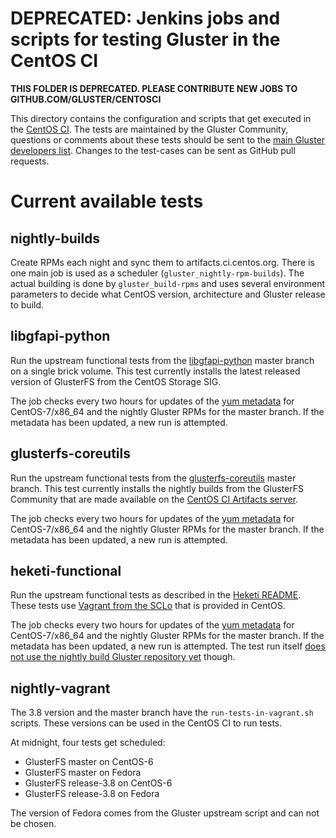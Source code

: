 # DEPRECATED: Jenkins jobs and scripts for testing Gluster in the CentOS CI

**THIS FOLDER IS DEPRECATED. PLEASE CONTRIBUTE NEW JOBS TO
GITHUB.COM/GLUSTER/CENTOSCI**

This directory contains the configuration and scripts that get executed in the
[CentOS CI](https://ci.centos.org/view/Gluster/). The tests are maintained by
the Gluster Community, questions or comments about these tests should be sent
to the [main Gluster developers
list](http://www.gluster.org/mailman/listinfo/gluster-devel). Changes to the
test-cases can be sent as GitHub pull requests.

# Current available tests

## nightly-builds
Create RPMs each night and sync them to artifacts.ci.centos.org. There is one
main job is used as a scheduler (`gluster_nightly-rpm-builds`). The actual
building is done by `gluster_build-rpms` and uses several environment
parameters to decide what CentOS version, architecture and Gluster release to
build.

## libgfapi-python
Run the upstream functional tests from the
[libgfapi-python](https://github.com/gluster/libgfapi-python) master branch on
a single brick volume. This test currently installs the latest released version
of GlusterFS from the CentOS Storage SIG.

The job checks every two hours for updates of the [yum
metadata](http://artifacts.ci.centos.org/gluster/nightly/master/7/x86_64/repodata/repomd.xml)
for CentOS-7/x86_64 and the nightly Gluster RPMs for the master branch. If the
metadata has been updated, a new run is attempted.

## glusterfs-coreutils
Run the upstream functional tests from the
[glusterfs-coreutils](https://github.com/gluster/glusterfs-coreutils) master
branch. This test currently installs the nightly builds from the GlusterFS
Community that are made available on the [CentOS CI Artifacts
server](http://artifacts.ci.centos.org/gluster/nightly/).

The job checks every two hours for updates of the [yum
metadata](http://artifacts.ci.centos.org/gluster/nightly/master/7/x86_64/repodata/repomd.xml)
for CentOS-7/x86_64 and the nightly Gluster RPMs for the master branch. If the
metadata has been updated, a new run is attempted.

## heketi-functional
Run the upstream functional tests as described in the [Heketi
README](https://github.com/heketi/heketi/blob/master/tests/functional/README.md).
These tests use [Vagrant from the
SCLo](https://wiki.centos.org/SpecialInterestGroup/SCLo/Vagrant) that is
provided in CentOS.

The job checks every two hours for updates of the [yum
metadata](http://artifacts.ci.centos.org/gluster/nightly/master/7/x86_64/repodata/repomd.xml)
for CentOS-7/x86_64 and the nightly Gluster RPMs for the master branch. If the
metadata has been updated, a new run is attempted. The test run itself [does
not use the nightly build Gluster repository
yet](https://github.com/heketi/heketi/issues/396) though.

## nightly-vagrant
The 3.8 version and the master branch have the `run-tests-in-vagrant.sh`
scripts. These versions can be used in the CentOS CI to run tests.

At midnight, four tests get scheduled:
 - GlusterFS master on CentOS-6
 - GlusterFS master on Fedora
 - GlusterFS release-3.8 on CentOS-6
 - GlusterFS release-3.8 on Fedora

The version of Fedora comes from the Gluster upstream script and can not be
chosen.
